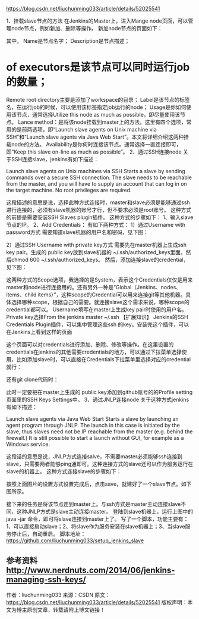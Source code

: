https://blog.csdn.net/liuchunming033/article/details/52025541

1、挂载slave节点的方法
在Jenkins的Master上，进入Mange node页面，可以管理node节点，例如新加、删除等操作。
新加node节点的页面如下：


其中，
Name是节点名字；
Description是节点描述；
# of executors是该节点可以同时运行job的数量； 
Remote root directory主要是添加了workspace的目录；
Label是该节点的标签名，在运行job的时候，可以使用该标签指定job运行的node；
Usage是你如何使用该节点，通常选择Utilize this node as much as possible，即尽量使用该节点。
Lance method：是将该node挂载到master上的方法。这里有四个选项，常用的是前两选项，即“Launch slave agents on Unix machine via SSH”和“Launch slave agents via Java Web Start”。本文将详细介绍这两种挂载node的方法。
Availability是你何时连接该节点。通常选择一直连接即可，即“Keep this slave on-line as much as possible”。
2、通过SSH连接node
关于SSH连接slave，jenkins有如下描述：

Launch slave agents on Unix machines via SSH
Starts a slave by sending commands over a secure SSH connection. The slave needs to be reachable from the master, and you will have to supply an account that can log in on the target machine. No root privileges are required.

这段描述的意思是说，选择此种方式连接时，master和slave必须是能够通过ssh进行连接的，必须有slave机器的账号才行，但不要求必须是root账号。
这种方式的前提是需要安装SSH Slaves plugin插件。
这种方式的步骤如下：
1、输入slave节点的IP。
2、Add Credentials：
有如下两种方式：
1）通过Username with password方式
需要知道slave机器的用户名和密码，见下图：


2）通过SSH Username with private key方式
需要先在master机器上生成ssh key pair。生成的 public key放到slave机器的 ~/.ssh/authorized_keys里面。然后chmod 600 ~/.ssh/authorized_keys。
然后，添加连接slave的credential，见下图：


这两种方式的Scope选项，我选择的是System，表示这个Credentials仅仅是用来master和node进行连接用的。还有另外一种是“Global（Jenkins、nodes、items、child items）”，这种scope的Credential可以用来连接git等其他机器。具体选择哪种scope，根据自己的需要。就连接slave这个需求来说，哪种scope的credential都可以。
Username填写在master上生成key pair时使用的用户名。
Private key选择From the jenkins master ~/.ssh
【扩展知识】
Jenkins的SSH Credentials Plugin插件，可以集中管理这些ssh 的key。安装完这个插件，可以在Jenkins上看到这样的页面


这个页面可以对credentials进行添加、删除、修改等操作。在这里设置的credentials在jenkins的其他需要credentials的地方，可以通过下拉菜单选择使用，比如添加slave时，可以直接在Credentials下拉菜单里选择对应的credential就行：


还有git clone代码时：

此时一定要把在master上生成的 public key添加到github账号的的Profile setting页面里的SSH Keys Settings中。
3、通过JNLP连接node
关于这种方式jenkins有如下描述：

Launch slave agents via Java Web Start
Starts a slave by launching an agent program through JNLP. The launch in this case is initiated by the slave, thus slaves need not be IP reachable from the master (e.g. behind the firewall.) It is still possible to start a launch without GUI, for example as a Windows service.

这段话的意思是说，JNLP方式连接salve，不需要master必须能够ssh连接到slave，只需要两者能够ping通即可。这种连接方式的slave还可以作为服务运行在slave的机器上。
这种方式连接slave的步骤如下：


按照上面图片的设置方式设置完成后，点击save，就建好了一个slave节点。如下图所示。


接下来的任务是将该节点连到master上。与ssh方式是master主动连接slave不同，这种JNLP方式是slave主动连接master。
登陆到slave机器上，运行上图中的java -jar 命令，即可将slave连接到master上了。
写了一个脚本，功能主要有：1、可以直接启动slave；2、将slave作为服务安装在slave机器上；3、当slave服务停止后，自动重启。
脚本地址：
https://github.com/liuchunming033/setup_jenkins_slave

参考资料
http://www.nerdnuts.com/2014/06/jenkins-managing-ssh-keys/
---------------------
作者：liuchunming033
来源：CSDN
原文：https://blog.csdn.net/liuchunming033/article/details/52025541
版权声明：本文为博主原创文章，转载请附上博文链接！
